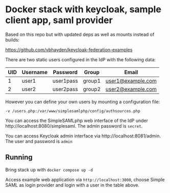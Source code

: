 # Docker stack with keycloak, sample client app, saml provider

Based on this repo but with updated deps as well as mounts instead of builds:

https://github.com/vbhayden/keycloak-federation-examples

There are two static users configured in the IdP with the following data:

| UID | Username | Password | Group   | Email             |
| --- | -------- | -------- | ------- | ----------------- |
| 1   | user1    | user1pass | group1 | user1@example.com |
| 2   | user2    | user2pass | group2 | user2@example.com |

However you can define your own users by mounting a configuration file:

`-v /users.php:/var/www/simplesamlphp/config/authsources.php`

You can access the SimpleSAMLphp web interface of the IdP under http://localhost:8080/simplesaml. The admin password is `secret`.

You can access Keycloak admin interface via http://localhost:8081/admin. The user and password is `admin`

## Running

Bring stack up with `docker compose up -d`

Access example web application via `http://localhost:3000`, choose Simple SAML as login provider and login with a user in the table above.

